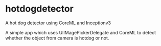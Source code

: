 # hotdogdetector
A hot dog detector using CoreML and Inceptionv3 


A simple app which uses UIIMagePickerDelegate and CoreML to detect whether the object from camera is hotdog or not.
